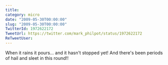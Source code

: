 ```yaml
---
title: 
category: micro
date: "2009-05-30T00:00:00"
slug: "2009-05-30T00:00:00"
TwitterId: 1972622172
TweetUrl: https://twitter.com/mark_philpot/status/1972622172
ReTweetUser: 
---
```


When it rains it pours... and it hasn't stopped yet!  And there's been periods of hail and sleet in this round!!